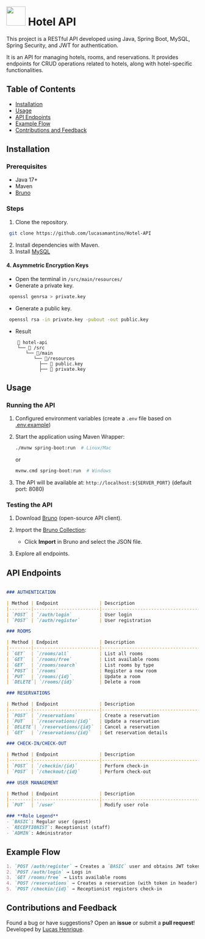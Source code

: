 # <img src="https://notion-emojis.s3-us-west-2.amazonaws.com/prod/svg-twitter/1f3e8.svg" style="width:50px"/> Hotel API

&#x20;  &#x20;

This project is a RESTful API developed using Java, Spring Boot, MySQL, Spring Security, and JWT for authentication.

It is an API for managing hotels, rooms, and reservations. It provides endpoints for CRUD operations related to hotels, along with hotel-specific functionalities.

## Table of Contents

- [Installation](#installation)
- [Usage](#usage)
- [API Endpoints](#api-endpoints)
- [Example Flow](#example-flow)
- [Contributions and Feedback](#contributions-and-feedback)

## Installation

### Prerequisites

- Java 17+
- Maven
- [Bruno](https://www.usebruno.com/)

### Steps

1. Clone the repository.

```bash
 git clone https://github.com/lucasamantino/Hotel-API
```

2. Install dependencies with Maven.
3. Install [MySQL]("https://www.mysql.com/")

#### 4. Asymmetric Encryption Keys

- Open the terminal in `/src/main/resources/`
- Generate a private key.

```bash
 openssl genrsa > private.key
```

- Generate a public key.

```bash
 openssl rsa -in private.key -pubout -out public.key
```

- Result

```plaintext
    📂 hotel-api     
    └── 📁 /src
       └── 📁/main
          └── 📁/resources
            ├── 📄 public.key  
            ├── 📄 private.key  
```

## Usage

### Running the API
1. Configured environment variables (create a `.env` file based on [.env.example](./.env.example))

2. Start the application using Maven Wrapper:

   ```bash
   ./mvnw spring-boot:run  # Linux/Mac
   ```

   or

   ```bash
   mvnw.cmd spring-boot:run  # Windows
   ```

2. The API will be available at:
   `http://localhost:${SERVER_PORT}` (default port: 8080)

### Testing the API
1. Download [Bruno](https://www.usebruno.com/) (open-source API client).

2. Import the [Bruno Collection](./Bruno%20collection.json):
    - Click **Import** in Bruno and select the JSON file.
   
3. Explore all endpoints.

## API Endpoints

```markdown

### AUTHENTICATION

| Method | Endpoint               | Description                         | Authorization                   |
|--------|------------------------|-------------------------------------|---------------------------------|
| `POST` | `/auth/login`          | User login                         | `Public`                        |
| `POST` | `/auth/register`       | User registration                   | `Public`                        |

### ROOMS

| Method | Endpoint               | Description                         | Authorization                   |
|--------|------------------------|-------------------------------------|---------------------------------|
| `GET`  | `/rooms/all`           | List all rooms                      | `RECEPTIONIST`, `ADMIN`         |
| `GET`  | `/rooms/free`          | List available rooms                 | `RECEPTIONIST`, `ADMIN`         |
| `GET`  | `/rooms/search`        | List rooms by type                   | `RECEPTIONIST`, `ADMIN`         |
| `POST` | `/rooms`               | Register a new room                  | `ADMIN`                         |
| `PUT`  | `/rooms/{id}`          | Update a room                        | `ADMIN`                         |
| `DELETE`| `/rooms/{id}`         | Delete a room                        | `ADMIN`                         |

### RESERVATIONS

| Method | Endpoint               | Description                         | Authorization                   |
|--------|------------------------|-------------------------------------|---------------------------------|
| `POST` | `/reservations`        | Create a reservation                | `BASIC`, `RECEPTIONIST`, `ADMIN` |
| `PUT`  | `/reservations/{id}`   | Update a reservation                | `BASIC`, `RECEPTIONIST`, `ADMIN` |
| `DELETE`| `/reservations/{id}`  | Cancel a reservation                | `BASIC`, `RECEPTIONIST`, `ADMIN` |
| `GET`  | `/reservations/{id}`   | Get reservation details             | `BASIC`, `RECEPTIONIST`, `ADMIN` |

### CHECK-IN/CHECK-OUT

| Method | Endpoint               | Description                         | Authorization                   |
|--------|------------------------|-------------------------------------|---------------------------------|
| `POST` | `/checkin/{id}`        | Perform check-in                    | `RECEPTIONIST`, `ADMIN`         |
| `POST` | `/checkout/{id}`       | Perform check-out                   | `RECEPTIONIST`, `ADMIN`         |

### USER MANAGEMENT

| Method | Endpoint               | Description                         | Authorization                   |
|--------|------------------------|-------------------------------------|---------------------------------|
| `PUT`  | `/user`                | Modify user role                    | `ADMIN`                         |

### **Role Legend**
- `BASIC`: Regular user (guest)
- `RECEPTIONIST`: Receptionist (staff)
- `ADMIN`: Administrator
```

## Example Flow

```markdown
1. `POST /auth/register` → Creates a `BASIC` user and obtains JWT token
2. `POST /auth/login` → Logs in
3. `GET /rooms/free` → Lists available rooms
4. `POST /reservations` → Creates a reservation (with token in header)
5. `POST /checkin/{id}` → Receptionist registers check-in
```

## Contributions and Feedback

Found a bug or have suggestions? Open an **issue** or submit a **pull request**!\
Developed by [Lucas Henrique](https://github.com/lucasamantino).
